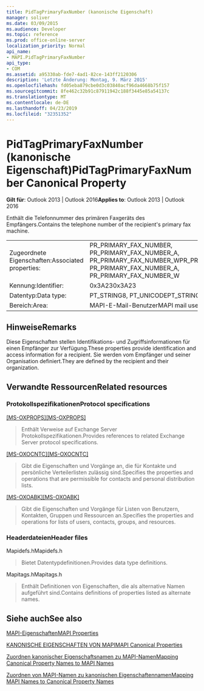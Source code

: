```yaml
---
title: PidTagPrimaryFaxNumber (kanonische Eigenschaft)
manager: soliver
ms.date: 03/09/2015
ms.audience: Developer
ms.topic: reference
ms.prod: office-online-server
localization_priority: Normal
api_name:
- MAPI.PidTagPrimaryFaxNumber
api_type:
- COM
ms.assetid: a95330ab-fde7-4ad1-82ce-143ff2120306
description: 'Letzte Änderung: Montag, 9. März 2015'
ms.openlocfilehash: fd05eba879cbe0d3c03840acf96da4668b75f157
ms.sourcegitcommit: 8fe462c32b91c87911942c188f3445e85a54137c
ms.translationtype: MT
ms.contentlocale: de-DE
ms.lasthandoff: 04/23/2019
ms.locfileid: "32351352"
---
```

# <a name="pidtagprimaryfaxnumber-canonical-property"></a><span data-ttu-id="f7768-103">PidTagPrimaryFaxNumber (kanonische Eigenschaft)</span><span class="sxs-lookup"><span data-stu-id="f7768-103">PidTagPrimaryFaxNumber Canonical Property</span></span>

  
  
<span data-ttu-id="f7768-104">**Gilt für**: Outlook 2013 | Outlook 2016</span><span class="sxs-lookup"><span data-stu-id="f7768-104">**Applies to**: Outlook 2013 | Outlook 2016</span></span> 
  
<span data-ttu-id="f7768-105">Enthält die Telefonnummer des primären Faxgeräts des Empfängers.</span><span class="sxs-lookup"><span data-stu-id="f7768-105">Contains the telephone number of the recipient's primary fax machine.</span></span>
  
|||
|:-----|:-----|
|<span data-ttu-id="f7768-106">Zugeordnete Eigenschaften:</span><span class="sxs-lookup"><span data-stu-id="f7768-106">Associated properties:</span></span>  <br/> |<span data-ttu-id="f7768-107">PR_PRIMARY_FAX_NUMBER, PR_PRIMARY_FAX_NUMBER_A, PR_PRIMARY_FAX_NUMBER_W</span><span class="sxs-lookup"><span data-stu-id="f7768-107">PR_PRIMARY_FAX_NUMBER, PR_PRIMARY_FAX_NUMBER_A, PR_PRIMARY_FAX_NUMBER_W</span></span>  <br/> |
|<span data-ttu-id="f7768-108">Kennung:</span><span class="sxs-lookup"><span data-stu-id="f7768-108">Identifier:</span></span>  <br/> |<span data-ttu-id="f7768-109">0x3A23</span><span class="sxs-lookup"><span data-stu-id="f7768-109">0x3A23</span></span>  <br/> |
|<span data-ttu-id="f7768-110">Datentyp:</span><span class="sxs-lookup"><span data-stu-id="f7768-110">Data type:</span></span>  <br/> |<span data-ttu-id="f7768-111">PT_STRING8, PT_UNICODE</span><span class="sxs-lookup"><span data-stu-id="f7768-111">PT_STRING8, PT_UNICODE</span></span>  <br/> |
|<span data-ttu-id="f7768-112">Bereich:</span><span class="sxs-lookup"><span data-stu-id="f7768-112">Area:</span></span>  <br/> |<span data-ttu-id="f7768-113">MAPI-E-Mail-Benutzer</span><span class="sxs-lookup"><span data-stu-id="f7768-113">MAPI mail user</span></span>  <br/> |
   
## <a name="remarks"></a><span data-ttu-id="f7768-114">Hinweise</span><span class="sxs-lookup"><span data-stu-id="f7768-114">Remarks</span></span>

<span data-ttu-id="f7768-115">Diese Eigenschaften stellen Identifikations- und Zugriffsinformationen für einen Empfänger zur Verfügung.</span><span class="sxs-lookup"><span data-stu-id="f7768-115">These properties provide identification and access information for a recipient.</span></span> <span data-ttu-id="f7768-116">Sie werden vom Empfänger und seiner Organisation definiert.</span><span class="sxs-lookup"><span data-stu-id="f7768-116">They are defined by the recipient and their organization.</span></span> 
  
## <a name="related-resources"></a><span data-ttu-id="f7768-117">Verwandte Ressourcen</span><span class="sxs-lookup"><span data-stu-id="f7768-117">Related resources</span></span>

### <a name="protocol-specifications"></a><span data-ttu-id="f7768-118">Protokollspezifikationen</span><span class="sxs-lookup"><span data-stu-id="f7768-118">Protocol specifications</span></span>

<span data-ttu-id="f7768-119">[[MS-OXPROPS]](https://msdn.microsoft.com/library/f6ab1613-aefe-447d-a49c-18217230b148%28Office.15%29.aspx)</span><span class="sxs-lookup"><span data-stu-id="f7768-119">[[MS-OXPROPS]](https://msdn.microsoft.com/library/f6ab1613-aefe-447d-a49c-18217230b148%28Office.15%29.aspx)</span></span>
  
> <span data-ttu-id="f7768-120">Enthält Verweise auf Exchange Server Protokollspezifikationen.</span><span class="sxs-lookup"><span data-stu-id="f7768-120">Provides references to related Exchange Server protocol specifications.</span></span>
    
<span data-ttu-id="f7768-121">[[MS-OXOCNTC]](https://msdn.microsoft.com/library/9b636532-9150-4836-9635-9c9b756c9ccf%28Office.15%29.aspx)</span><span class="sxs-lookup"><span data-stu-id="f7768-121">[[MS-OXOCNTC]](https://msdn.microsoft.com/library/9b636532-9150-4836-9635-9c9b756c9ccf%28Office.15%29.aspx)</span></span>
  
> <span data-ttu-id="f7768-122">Gibt die Eigenschaften und Vorgänge an, die für Kontakte und persönliche Verteilerlisten zulässig sind.</span><span class="sxs-lookup"><span data-stu-id="f7768-122">Specifies the properties and operations that are permissible for contacts and personal distribution lists.</span></span>
    
<span data-ttu-id="f7768-123">[[MS-OXOABK]](https://msdn.microsoft.com/library/f4cf9b4c-9232-4506-9e71-2270de217614%28Office.15%29.aspx)</span><span class="sxs-lookup"><span data-stu-id="f7768-123">[[MS-OXOABK]](https://msdn.microsoft.com/library/f4cf9b4c-9232-4506-9e71-2270de217614%28Office.15%29.aspx)</span></span>
  
> <span data-ttu-id="f7768-124">Gibt die Eigenschaften und Vorgänge für Listen von Benutzern, Kontakten, Gruppen und Ressourcen an.</span><span class="sxs-lookup"><span data-stu-id="f7768-124">Specifies the properties and operations for lists of users, contacts, groups, and resources.</span></span> 
    
### <a name="header-files"></a><span data-ttu-id="f7768-125">Headerdateien</span><span class="sxs-lookup"><span data-stu-id="f7768-125">Header files</span></span>

<span data-ttu-id="f7768-126">Mapidefs.h</span><span class="sxs-lookup"><span data-stu-id="f7768-126">Mapidefs.h</span></span>
  
> <span data-ttu-id="f7768-127">Bietet Datentypdefinitionen.</span><span class="sxs-lookup"><span data-stu-id="f7768-127">Provides data type definitions.</span></span>
    
<span data-ttu-id="f7768-128">Mapitags.h</span><span class="sxs-lookup"><span data-stu-id="f7768-128">Mapitags.h</span></span>
  
> <span data-ttu-id="f7768-129">Enthält Definitionen von Eigenschaften, die als alternative Namen aufgeführt sind.</span><span class="sxs-lookup"><span data-stu-id="f7768-129">Contains definitions of properties listed as alternate names.</span></span>
    
## <a name="see-also"></a><span data-ttu-id="f7768-130">Siehe auch</span><span class="sxs-lookup"><span data-stu-id="f7768-130">See also</span></span>



[<span data-ttu-id="f7768-131">MAPI-Eigenschaften</span><span class="sxs-lookup"><span data-stu-id="f7768-131">MAPI Properties</span></span>](mapi-properties.md)
  
[<span data-ttu-id="f7768-132">KANONISCHE EIGENSCHAFTEN VON MAPI</span><span class="sxs-lookup"><span data-stu-id="f7768-132">MAPI Canonical Properties</span></span>](mapi-canonical-properties.md)
  
[<span data-ttu-id="f7768-133">Zuordnen kanonischer Eigenschaftsnamen zu MAPI-Namen</span><span class="sxs-lookup"><span data-stu-id="f7768-133">Mapping Canonical Property Names to MAPI Names</span></span>](mapping-canonical-property-names-to-mapi-names.md)
  
[<span data-ttu-id="f7768-134">Zuordnen von MAPI-Namen zu kanonischen Eigenschaftennamen</span><span class="sxs-lookup"><span data-stu-id="f7768-134">Mapping MAPI Names to Canonical Property Names</span></span>](mapping-mapi-names-to-canonical-property-names.md)

